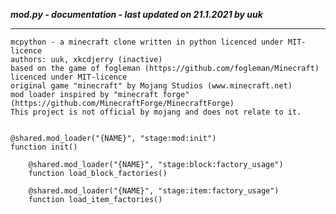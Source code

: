 ***mod.py - documentation - last updated on 21.1.2021 by uuk***
___

    mcpython - a minecraft clone written in python licenced under MIT-licence
    authors: uuk, xkcdjerry (inactive)
    based on the game of fogleman (https://github.com/fogleman/Minecraft) licenced under MIT-licence
    original game "minecraft" by Mojang Studios (www.minecraft.net)
    mod loader inspired by "minecraft forge" (https://github.com/MinecraftForge/MinecraftForge)
    This project is not official by mojang and does not relate to it.


    @shared.mod_loader("{NAME}", "stage:mod:init")
    function init()

        @shared.mod_loader("{NAME}", "stage:block:factory_usage")
        function load_block_factories()

        @shared.mod_loader("{NAME}", "stage:item:factory_usage")
        function load_item_factories()